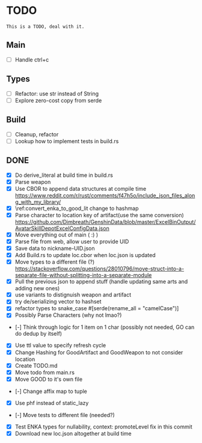 # TODO

    This is a TODO, deal with it.

## Main

- [ ] Handle ctrl+c

## Types

- [ ] Refactor: use str instead of String
- [ ] Explore zero-cost copy from serde

## Build

- [ ] Cleanup, refactor
- [ ] Lookup how to implement tests in build.rs

## DONE

- [x] Do derive_literal at build time in build.rs
- [x] Parse weapon
- [x] Use CBOR to append data structures at compile time \
        <https://www.reddit.com/r/rust/comments/f47h5o/include_json_files_along_with_my_library/>
- [x] \ref:convert_enka_to_good_lit change to hashmap
- [x] Parse character to location key of artifact(use the same conversion) \
        <https://github.com/Dimbreath/GenshinData/blob/master/ExcelBinOutput/AvatarSkillDepotExcelConfigData.json>
- [x] Move everything out of main ( :) )
- [x] Parse file from web, allow user to provide UID
- [x] Save data to nickname-UID.json
- [x] Add Build.rs to update loc.cbor when loc.json is updated
- [x] Move types to a different file (?)
        <https://stackoverflow.com/questions/28010796/move-struct-into-a-separate-file-without-splitting-into-a-separate-module>
- [x] Pull the previous json to append stuff (handle updating same arts and adding new ones)
- [x] use variants to distignuish weapon and artifact
- [x] try de/serializing vector to hashset
- [x] refactor types to snake_case #[serde(rename_all = "camelCase")]
- [x] Possibly Parse Characters (why not lmao?)
- [-]  Think through logic for 1 item on 1 char (possibly not needed, GO can do dedup by itself)
- [x] Use ttl value to specify refresh cycle
- [x] Change Hashing for GoodArtifact and GoodWeapon to not consider location
- [x] Create TODO.md
- [x] Move todo from main.rs
- [x] Move GOOD to it's own file
- [-] Change affix map to tuple
- [x] Use phf instead of static_lazy
- [-] Move tests to different file (needed?)
- [x] Test ENKA types for nullability, context: promoteLevel fix in this commit
- [x] Download new loc.json altogether at build time
